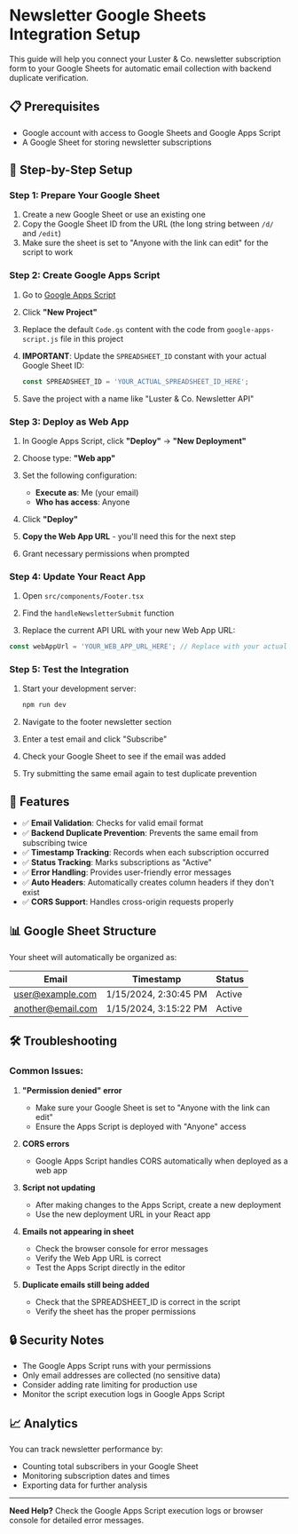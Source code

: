 # Newsletter Google Sheets Integration Setup

This guide will help you connect your Luster & Co. newsletter subscription form to your Google Sheets for automatic email collection with backend duplicate verification.

## 📋 Prerequisites

- Google account with access to Google Sheets and Google Apps Script
- A Google Sheet for storing newsletter subscriptions

## 🚀 Step-by-Step Setup

### Step 1: Prepare Your Google Sheet

1. Create a new Google Sheet or use an existing one
2. Copy the Google Sheet ID from the URL (the long string between `/d/` and `/edit`)
3. Make sure the sheet is set to "Anyone with the link can edit" for the script to work

### Step 2: Create Google Apps Script

1. Go to [Google Apps Script](https://script.google.com/)

2. Click **"New Project"**

3. Replace the default `Code.gs` content with the code from `google-apps-script.js` file in this project

4. **IMPORTANT**: Update the `SPREADSHEET_ID` constant with your actual Google Sheet ID:
   ```javascript
   const SPREADSHEET_ID = 'YOUR_ACTUAL_SPREADSHEET_ID_HERE';
   ```

5. Save the project with a name like "Luster & Co. Newsletter API"

### Step 3: Deploy as Web App

1. In Google Apps Script, click **"Deploy"** → **"New Deployment"**

2. Choose type: **"Web app"**

3. Set the following configuration:
   - **Execute as**: Me (your email)
   - **Who has access**: Anyone
   
4. Click **"Deploy"**

5. **Copy the Web App URL** - you'll need this for the next step

6. Grant necessary permissions when prompted

### Step 4: Update Your React App

1. Open `src/components/Footer.tsx`

2. Find the `handleNewsletterSubmit` function

3. Replace the current API URL with your new Web App URL:

```typescript
const webAppUrl = 'YOUR_WEB_APP_URL_HERE'; // Replace with your actual URL
```

### Step 5: Test the Integration

1. Start your development server:
   ```bash
   npm run dev
   ```

2. Navigate to the footer newsletter section

3. Enter a test email and click "Subscribe"

4. Check your Google Sheet to see if the email was added

5. Try submitting the same email again to test duplicate prevention

## 🔧 Features

- ✅ **Email Validation**: Checks for valid email format
- ✅ **Backend Duplicate Prevention**: Prevents the same email from subscribing twice
- ✅ **Timestamp Tracking**: Records when each subscription occurred
- ✅ **Status Tracking**: Marks subscriptions as "Active"
- ✅ **Error Handling**: Provides user-friendly error messages
- ✅ **Auto Headers**: Automatically creates column headers if they don't exist
- ✅ **CORS Support**: Handles cross-origin requests properly

## 📊 Google Sheet Structure

Your sheet will automatically be organized as:

| Email | Timestamp | Status |
|-------|-----------|--------|
| user@example.com | 1/15/2024, 2:30:45 PM | Active |
| another@email.com | 1/15/2024, 3:15:22 PM | Active |

## 🛠️ Troubleshooting

### Common Issues:

1. **"Permission denied" error**
   - Make sure your Google Sheet is set to "Anyone with the link can edit"
   - Ensure the Apps Script is deployed with "Anyone" access

2. **CORS errors**
   - Google Apps Script handles CORS automatically when deployed as a web app

3. **Script not updating**
   - After making changes to the Apps Script, create a new deployment
   - Use the new deployment URL in your React app

4. **Emails not appearing in sheet**
   - Check the browser console for error messages
   - Verify the Web App URL is correct
   - Test the Apps Script directly in the editor

5. **Duplicate emails still being added**
   - Check that the SPREADSHEET_ID is correct in the script
   - Verify the sheet has the proper permissions

## 🔒 Security Notes

- The Google Apps Script runs with your permissions
- Only email addresses are collected (no sensitive data)
- Consider adding rate limiting for production use
- Monitor the script execution logs in Google Apps Script

## 📈 Analytics

You can track newsletter performance by:
- Counting total subscribers in your Google Sheet
- Monitoring subscription dates and times
- Exporting data for further analysis

---

**Need Help?** Check the Google Apps Script execution logs or browser console for detailed error messages.
